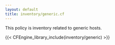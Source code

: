```yaml
---
layout: default
title: inventory/generic.cf
---
```


This policy is inventory related to generic hosts.

{{< CFEngine_library_include(inventory/generic) >}}

